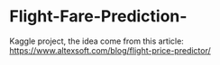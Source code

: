 # Flight-Fare-Prediction-
Kaggle project, the idea come from this article: https://www.altexsoft.com/blog/flight-price-predictor/
